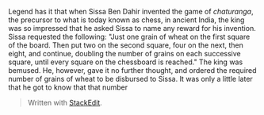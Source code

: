 
Legend has it that when Sissa Ben Dahir invented the game of *chaturanga*, the precursor to what is today known as chess, in ancient India, the king was so impressed that he asked Sissa to name any reward for his invention. Sissa requested the following: "Just one grain of wheat on the first square of the board. Then put two on the second square, four on the next, then eight, and continue, doubling the number of grains on each successive square, until every square on the chessboard is reached." The king was bemused. He, however, gave it no further thought, and ordered the required number of grains of wheat to be disbursed to Sissa. It was only a little later that he got to know that that number  

> Written with [StackEdit](https://stackedit.io/).
<!--stackedit_data:
eyJoaXN0b3J5IjpbLTIxNDA5NjQ2NjksNzMwOTk4MTE2XX0=
-->